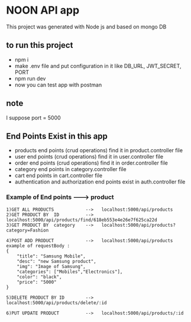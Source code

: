 # NOON API app

This project was generated with Node js and based on mongo DB


## to run this project

* npm i
* make .env file and put configuration in it like DB_URL, JWT_SECRET, PORT
* npm run dev
* now you can test app with postman

## note 

I suppose port = 5000

## End Points Exist in this app

* products end points (crud operations) find it in product.controller file
* user end points (crud operations) find it in user.controller file
* order end points (crud operations) find it in order.controller file
* category end points in category.controller file
* cart end points in cart.controller file
* authentication and authorization end points exist in auth.controller file

### Example of End points ---> product
```
1)GET ALL PRODUCTS            -->   localhost:5000/api/products
2)GET PRODUCT BY  ID          -->   localhost:5000/api/products/find/618eb553e4e26e7f625ca22d
3)GET PRODUCT BY  category    -->   localhost:5000/api/products?category=Fashion

4)POST ADD PRODUCT            -->   localhost:5000/api/products
example of requestBody :
{
    "title": "Samsung Mobile",
    "desc": "new Samsung product",
    "img": "Image of Samsung",
    "categories": ["Mobiles","Electronics"],
    "color": "black",
    "price": "5000"
}

5)DELETE PRODUCT BY ID        -->   localhost:5000/api/products/delete/:id

6)PUT UPDATE PRODUCT          -->   localhost:5000/api/products/:id

```
